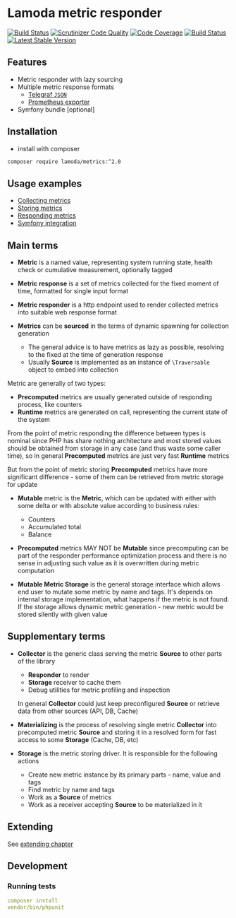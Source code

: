 # Lamoda metric responder

[![Build Status](https://github.com/lamoda/php-metrics/workflows/PHP%20Composer/badge.svg?branch=master)](https://github.com/lamoda/php-metrics/workflows/PHP%20Composer/badge.svg?branch=master)
[![Scrutinizer Code Quality](https://scrutinizer-ci.com/g/lamoda/php-metrics/badges/quality-score.png?b=master)](https://scrutinizer-ci.com/g/lamoda/php-metrics/?branch=master)
[![Code Coverage](https://scrutinizer-ci.com/g/lamoda/php-metrics/badges/coverage.png?b=master)](https://scrutinizer-ci.com/g/lamoda/php-metrics/?branch=master)
[![Build Status](https://scrutinizer-ci.com/g/lamoda/php-metrics/badges/build.png?b=master)](https://scrutinizer-ci.com/g/lamoda/php-metrics/build-status/master)
[![Latest Stable Version](https://poser.pugx.org/lamoda/metrics/v/stable)](https://packagist.org/packages/lamoda/metrics)

## Features

* Metric responder with lazy sourcing
* Multiple metric response formats
  * [Telegraf `JSON`](https://github.com/influxdata/telegraf/tree/master/plugins/inputs/httpjson)
  * [Prometheus exporter](https://prometheus.io/docs/instrumenting/writing_exporters/)
* Symfony bundle [optional]

## Installation

* install with composer

```sh
composer require lamoda/metrics:^2.0
```

## Usage examples

* [Collecting metrics](doc/examples/01_collect.md)
* [Storing metrics](doc/examples/02_store.md)
* [Responding metrics](doc/examples/03_respond.md)
* [Symfony integration](src/MetricBundle/Resources/docs/integration.md)

## Main terms

* **Metric** is a named value, representing system running state, health check or cumulative measurement, optionally tagged

* **Metric response** is a set of metrics collected for the fixed moment of time, formatted for single input format
* **Metric responder** is a http endpoint used to render collected metrics into suitable web response format

* **Metrics** can be **sourced** in the terms of dynamic spawning for collection generation
  * The general advice is to have metrics as lazy as possible, resolving to the fixed at the time of generation response
  * Usually **Source** is implemented as an instance of `\Traversable` object to embed into collection

Metric are generally of two types:
* **Precomputed** metrics are usually generated outside of responding process, like counters
* **Runtime** metrics are generated on call, representing the current state of the system

From the point of metric responding the difference between types is nominal since PHP has share nothing architecture and most stored values should
be obtained from storage in any case (and thus waste some caller time), so
in general **Precomputed** metrics are just very fast **Runtime** metrics

But from the point of metric storing **Precomputed** metrics have more significant difference - some of them
can be retrieved from metric storage for update

* **Mutable** metric is the **Metric**, which can be updated with either with some delta or with absolute value according to
  business rules:
  * Counters
  * Accumulated total
  * Balance

* **Precomputed** metrics MAY NOT be **Mutable** since precomputing can be part of
  the responder performance optimization process and there is no sense in adjusting such value as it is overwritten
  during metric computation

* **Mutable Metric Storage** is the general storage interface which allows end user to mutate some metric by name and tags.
  It's depends on internal storage implementation, what happens if the metric is not found. If the storage allows
  dynamic metric generation - new metric would be stored silently with given value

## Supplementary terms

* **Collector** is the generic class serving the metric **Source** to other parts of the library
    * **Responder** to render
    * **Storage** receiver to cache them
    * Debug utilities for metric profiling and inspection

  In general **Collector** could just keep preconfigured **Source** or retrieve data from other sources (API, DB, Cache)

* **Materializing** is the process of resolving single metric **Collector** into precomputed metric **Source**
and storing it in a resolved form for fast access to some **Storage** (Cache, DB, etc)

* **Storage** is the metric storing driver. It is responsible for the following actions
    * Create new metric instance by its primary parts - name, value and tags
    * Find metric by name and tags
    * Work as a **Source** of metrics
    * Work as a receiver accepting **Source** to be materialized in it

## Extending

See [extending chapter](doc/extending.md)

## Development

### Running tests
```yaml
composer install
vendor/bin/phpunit
```
